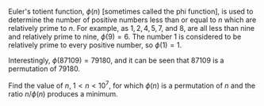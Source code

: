 Euler's totient function, $\phi(n)$ \[sometimes called the phi
function\], is used to determine the number of positive numbers less
than or equal to $n$ which are relatively prime to $n$. For example, as
$1, 2, 4, 5, 7$, and $8$, are all less than nine and relatively prime to
nine, $\phi(9)=6$.
The number $1$ is considered to be relatively prime to every positive
number, so $\phi(1)=1$.

Interestingly, $\phi(87109)=79180$, and it can be seen that $87109$ is a
permutation of $79180$.

Find the value of $n$, $1 \lt n \lt 10^7$, for which $\phi(n)$ is a
permutation of $n$ and the ratio $n/\phi(n)$ produces a minimum.
